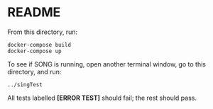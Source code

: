 # README
From this directory, run:

```
docker-compose build
docker-compose up
```

To see if SONG is running, open another terminal window, go to this directory, and run:
```
../singTest
```

All tests labelled **[ERROR TEST]** should fail; the rest should pass. 
